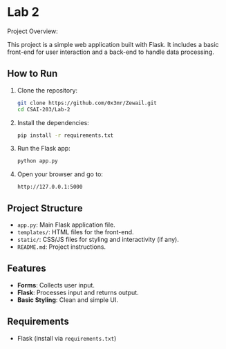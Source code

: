 # Lab 2

Project Overview:

This project is a simple web application built with Flask. It includes a basic front-end for user interaction and a back-end to handle data processing.

## How to Run

1. Clone the repository:
   ```bash
   git clone https://github.com/0x3mr/Zewail.git
   cd CSAI-203/Lab-2
   ```

2. Install the dependencies:
   ```bash
   pip install -r requirements.txt
   ```

3. Run the Flask app:
   ```bash
   python app.py
   ```

4. Open your browser and go to:
   ```
   http://127.0.0.1:5000
   ```

## Project Structure

- `app.py`: Main Flask application file.
- `templates/`: HTML files for the front-end.
- `static/`: CSS/JS files for styling and interactivity (if any).
- `README.md`: Project instructions.

## Features

- **Forms**: Collects user input.
- **Flask**: Processes input and returns output.
- **Basic Styling**: Clean and simple UI. 

## Requirements

- Flask (install via `requirements.txt`)